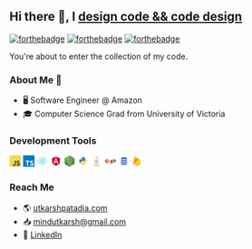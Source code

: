 ## Hi there 👋, I [design code && code design](https://ankitdahiya.com/#projects)

<!--[![HitCount](http://hits.dwyl.com/iamutkarsh23/iamutkarsh23.svg)](http://hits.dwyl.com/iamutkarsh23/iamutkarsh23)--->
<!--![ViewCount](https://views.whatilearened.today/views/github/iamutkarsh23/iamutkarsh23.svg)--->
<!--<br>--->
[![forthebadge](https://forthebadge.com/images/badges/built-with-love.svg)]()
[![forthebadge](https://forthebadge.com/images/badges/uses-git.svg)]()
[![forthebadge](https://forthebadge.com/images/badges/makes-people-smile.svg)]()

You're about to enter the collection of my code. 

### About Me 💬

- 🖥️ Software Engineer @ Amazon
- :mortar_board: Computer Science Grad from University of Victoria

### Development Tools 
 
<code><img height="20" src="https://raw.githubusercontent.com/github/explore/80688e429a7d4ef2fca1e82350fe8e3517d3494d/topics/javascript/javascript.png"></code>
<code><img height="20" src="https://raw.githubusercontent.com/github/explore/80688e429a7d4ef2fca1e82350fe8e3517d3494d/topics/typescript/typescript.png"></code>
<code><img height="20" src="https://raw.githubusercontent.com/github/explore/80688e429a7d4ef2fca1e82350fe8e3517d3494d/topics/react/react.png"></code>
<code><img height="20" src="https://raw.githubusercontent.com/github/explore/80688e429a7d4ef2fca1e82350fe8e3517d3494d/topics/angular/angular.png"></code>
<code><img height="20" src="https://raw.githubusercontent.com/github/explore/80688e429a7d4ef2fca1e82350fe8e3517d3494d/topics/nodejs/nodejs.png"></code>
<code><img height="20" src="https://raw.githubusercontent.com/github/explore/80688e429a7d4ef2fca1e82350fe8e3517d3494d/topics/python/python.png"></code>
<code><img height="20" src="https://raw.githubusercontent.com/github/explore/80688e429a7d4ef2fca1e82350fe8e3517d3494d/topics/java/java.png"></code>
<code><img height="20" src="https://raw.githubusercontent.com/github/explore/80688e429a7d4ef2fca1e82350fe8e3517d3494d/topics/git/git.png"></code>
<code><img height="20" src="https://raw.githubusercontent.com/github/explore/80688e429a7d4ef2fca1e82350fe8e3517d3494d/topics/sql/sql.png"></code>
<code><img height="20" src="https://raw.githubusercontent.com/github/explore/80688e429a7d4ef2fca1e82350fe8e3517d3494d/topics/firebase/firebase.png"></code>

### Reach Me 

- :earth_americas: [utkarshpatadia.com](https://utkarshpatadia.com) <br>
- :inbox_tray: mindutkarsh@gmail.com <br>
- :necktie: [LinkedIn](https://www.linkedin.com/in/utkarshpatadia/)
